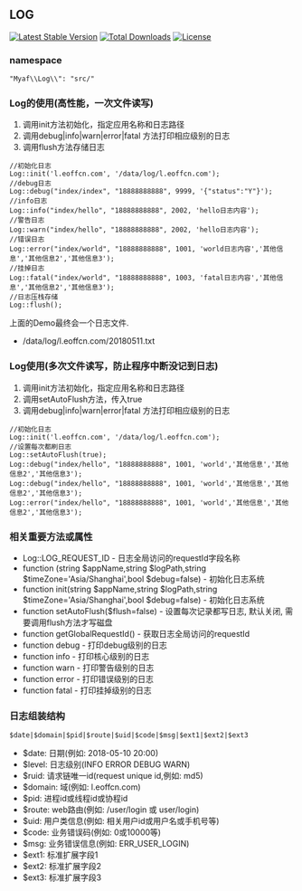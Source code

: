 ## LOG
[![Latest Stable Version](https://poser.pugx.org/cube-group/myaf-log/version)](https://packagist.org/packages/cube-group/myaf-log)
[![Total Downloads](https://poser.pugx.org/cube-group/myaf-log/downloads)](https://packagist.org/packages/cube-group/myaf-log)
[![License](https://poser.pugx.org/cube-group/myaf-log/license)](https://packagist.org/packages/cube-group/myaf-log)
### namespace
```
"Myaf\\Log\\": "src/"
```
### Log的使用(高性能，一次文件读写)
1. 调用init方法初始化，指定应用名称和日志路径
2. 调用debug|info|warn|error|fatal 方法打印相应级别的日志
3. 调用flush方法存储日志
```
//初始化日志
Log::init('l.eoffcn.com', '/data/log/l.eoffcn.com');
//debug日志
Log::debug("index/index", "18888888888", 9999, '{"status":"Y"}');
//info日志
Log::info("index/hello", "18888888888", 2002, 'hello日志内容');
//警告日志
Log::warn("index/hello", "18888888888", 2002, 'hello日志内容');
//错误日志
Log::error("index/world", "18888888888", 1001, 'world日志内容','其他信息','其他信息2','其他信息3');
//挂掉日志
Log::fatal("index/world", "18888888888", 1003, 'fatal日志内容','其他信息','其他信息2','其他信息3');
//日志压栈存储
Log::flush();
```
上面的Demo最终会一个日志文件.
* /data/log/l.eoffcn.com/20180511.txt


### Log使用(多次文件读写，防止程序中断没记到日志)
1. 调用init方法初始化，指定应用名称和日志路径
2. 调用setAutoFlush方法，传入true
3. 调用debug|info|warn|error|fatal 方法打印相应级别的日志
```
//初始化日志
Log::init('l.eoffcn.com', '/data/log/l.eoffcn.com');
//设置每次都刷日志
Log::setAutoFlush(true);
Log::debug("index/hello", "18888888888", 1001, 'world','其他信息','其他信息2','其他信息3');
Log::debug("index/hello", "18888888888", 1001, 'world','其他信息','其他信息2','其他信息3');
Log::error("index/hello", "18888888888", 1001, 'world','其他信息','其他信息2','其他信息3');
```



### 相关重要方法或属性
* Log::LOG_REQUEST_ID - 日志全局访问的requestId字段名称
* function (string $appName,string $logPath,string $timeZone='Asia/Shanghai',bool $debug=false) - 初始化日志系统
* function init(string $appName,string $logPath,string $timeZone='Asia/Shanghai',bool $debug=false) - 初始化日志系统
* function setAutoFlush($flush=false) - 设置每次记录都写日志, 默认关闭, 需要调用flush方法才写磁盘
* function getGlobalRequestId() - 获取日志全局访问的requestId
* function debug - 打印debug级别的日志
* function info - 打印核心级别的日志
* function warn - 打印警告级别的日志
* function error - 打印错误级别的日志
* function fatal - 打印挂掉级别的日志


### 日志组装结构
```
$date|$domain|$pid|$route|$uid|$code|$msg|$ext1|$ext2|$ext3
```
* $date: 日期(例如: 2018-05-10 20:00)
* $level: 日志级别(INFO ERROR DEBUG WARN)
* $ruid: 请求链唯一id(request unique id,例如: md5)
* $domain: 域(例如: l.eoffcn.com)
* $pid: 进程id或线程id或协程id
* $route: web路由(例如: /user/login 或 user/login)
* $uid: 用户类信息(例如: 相关用户id或用户名或手机号等)
* $code: 业务错误码(例如: 0或10000等)
* $msg: 业务错误信息(例如: ERR_USER_LOGIN)
* $ext1: 标准扩展字段1
* $ext2: 标准扩展字段2
* $ext3: 标准扩展字段3
